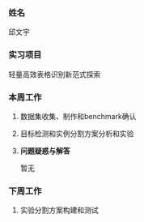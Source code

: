 ### 姓名

邱文宇

### 实习项目

轻量高效表格识别新范式探索

### 本周工作

1. 数据集收集、制作和benchmark确认

2. 目标检测和实例分割方案分析和实验
   
   

1. **问题疑惑与解答**
   
   暂无

### 下周工作

1. 实验分割方案构建和测试
